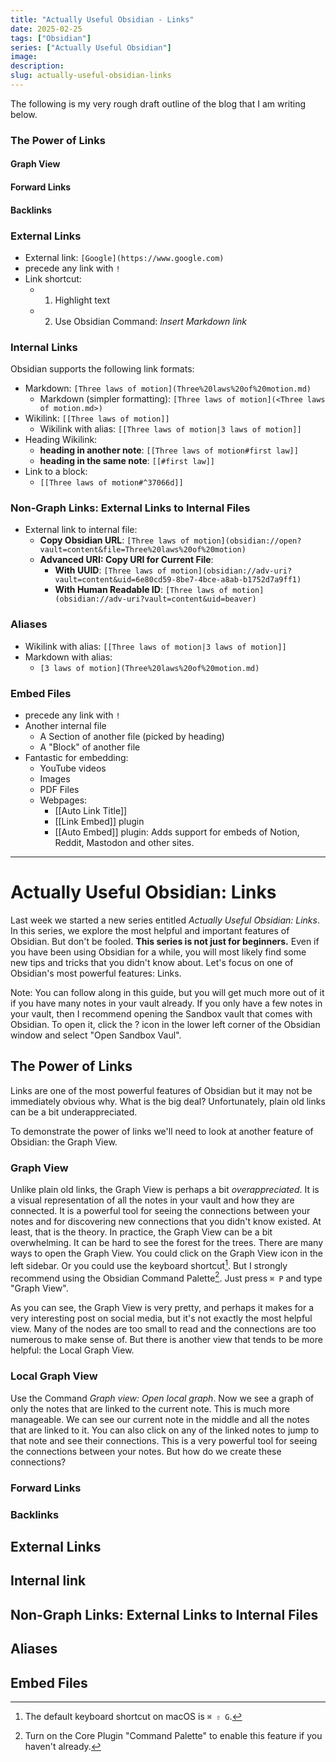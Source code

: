 ```yaml
---
title: "Actually Useful Obsidian - Links"
date: 2025-02-25
tags: ["Obsidian"]
series: ["Actually Useful Obsidian"]
image: 
description: 
slug: actually-useful-obsidian-links
---
```

The following is my very rough draft outline of the blog that I am writing below. 
### The Power of Links

#### Graph View

#### Forward Links

#### Backlinks

### External Links
- External link: `[Google](https://www.google.com)` 
- precede any link with `!` 
- Link shortcut: 
	- 1. Highlight text
	- 2. Use Obsidian Command: *Insert Markdown link*
### Internal Links
Obsidian supports the following link formats:

- Markdown: `[Three laws of motion](Three%20laws%20of%20motion.md)`
	- Markdown (simpler formatting): `[Three laws of motion](<Three laws of motion.md>)` 
- Wikilink: `[[Three laws of motion]]`
	- Wikilink with alias: `[[Three laws of motion|3 laws of motion]]` 
- Heading Wikilink: 
	- **heading in another note**: `[[Three laws of motion#first law]]`
	- **heading in the same note**: `[[#first law]]` 
- Link to a block: 
	- `[[Three laws of motion#^37066d]]`
### Non-Graph Links: External Links to Internal Files
- External link to internal file:
	- **Copy Obsidian URL**: `[Three laws of motion](obsidian://open?vault=content&file=Three%20laws%20of%20motion)`  
	- **Advanced URI: Copy URI for Current File**: 
		- **With UUID**: `[Three laws of motion](obsidian://adv-uri?vault=content&uid=6e80cd59-8be7-4bce-a8ab-b1752d7a9ff1)`
		- **With Human Readable ID**: `[Three laws of motion](obsidian://adv-uri?vault=content&uid=beaver)` 

### Aliases
- Wikilink with alias: `[[Three laws of motion|3 laws of motion]]` 
- Markdown with alias: 
	- `[3 laws of motion](Three%20laws%20of%20motion.md)` 
### Embed Files
- precede any link with `!` 
- Another internal file
	- A Section of another file (picked by heading)
	- A "Block" of another file
- Fantastic for embedding: 
	- YouTube videos
	- Images
	- PDF Files
	- Webpages: 
		- [[Auto Link Title]] 
		- [[Link Embed]] plugin
		- [[Auto Embed]] plugin: Adds support for embeds of Notion, Reddit, Mastodon and other sites. 

---
# Actually Useful Obsidian: Links
Last week we started a new series entitled _Actually Useful Obsidian: Links_. In this series, we explore the most helpful and important features of Obsidian. But don't be fooled. **This series is not just for beginners.** Even if you have been using Obsidian for a while, you will most likely find some new tips and tricks that you didn't know about. Let's focus on one of Obsidian's most powerful features: Links.

Note: You can follow along in this guide, but you will get much more out of it if you have many notes in your vault already. If you only have a few notes in your vault, then I recommend opening the Sandbox vault that comes with Obsidian. To open it, click the ? icon in the lower left corner of the Obsidian window and select "Open Sandbox Vaul".

## The Power of Links
Links are one of the most powerful features of Obsidian but it may not be immediately obvious why. What is the big deal? Unfortunately, plain old links can be a bit underappreciated.

To demonstrate the power of links we'll need to look at another feature of Obsidian: the Graph View.

### Graph View
Unlike plain old links, the Graph View is perhaps a bit _overappreciated_. It is a visual representation of all the notes in your vault and how they are connected. It is a powerful tool for seeing the connections between your notes and for discovering new connections that you didn't know existed. At least, that is the theory. In practice, the Graph View can be a bit overwhelming. It can be hard to see the forest for the trees. There are many ways to open the Graph View. You could click on the Graph View icon in the left sidebar. Or you could use the keyboard shortcut[^1]. But I strongly recommend using the Obsidian Command Palette[^2]. Just press `⌘ P` and type "Graph View".

[^1]: The default keyboard shortcut on macOS is `⌘ ⇧ G`.
[^2]: Turn on the Core Plugin "Command Palette" to enable this feature if you haven't already.

As you can see, the Graph View is very pretty, and perhaps it makes for a very interesting post on social media, but it's not exactly the most helpful view. Many of the nodes are too small to read and the connections are too numerous to make sense of. But there is another view that tends to be more helpful: the Local Graph View. 

### Local Graph View
Use the Command _Graph view: Open local graph_. Now we see a graph of only the notes that are linked to the current note. This is much more manageable. We can see our current note in the middle and all the notes that are linked to it. You can also click on any of the linked notes to jump to that note and see their connections. This is a very powerful tool for seeing the connections between your notes. But how do we create these connections?

### Forward Links


### Backlinks

## External Links

## Internal link

## Non-Graph Links: External Links to Internal Files

## Aliases

## Embed Files
